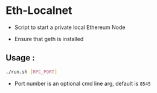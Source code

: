 # Eth-Localnet

* Script to start a private local Ethereum Node

* Ensure that geth is installed

## Usage : 

```bash 
./run.sh [RPC_PORT]
```

* Port number is an optional cmd line arg, default is `8545`
